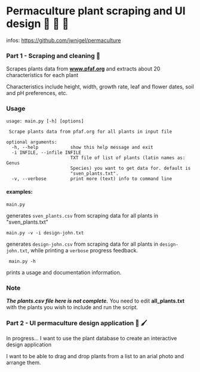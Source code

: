 # Permaculture plant scraping and UI design :chestnut: :seedling: :deciduous_tree:

infos: https://github.com/jwnigel/permaculture

### Part 1 - Scraping and cleaning :ledger:
Scrapes plants data from **www.pfaf.org** and extracts about 20 characteristics for each plant

Characteristics include height, width, growth rate, leaf and flower dates, soil and pH preferences, etc.

### Usage

```
usage: main.py [-h] [options]

 Scrape plants data from pfaf.org for all plants in input file

optional arguments:
  -h, --help            show this help message and exit
  -i INFILE, --infile INFILE
                        TXT file of list of plants (latin names as: Genus
                        Species) you want to get data for. default is
                        "sven_plants.txt".
  -v, --verbose         print more (text) info to command line
```

#### examples:

    main.py

generates `sven_plants.csv` from scraping data for all plants in "sven_plants.txt"

    main.py -v -i design-john.txt

generates `design-john.csv` from scraping data for all plants in `design-john.txt`, while printing a `verbose` progress feedback.

     main.py -h

prints a usage and documentation information.

### Note
***The plants.csv file here is not complete.*** You need to edit **all_plants.txt** with the plants you wish to include and run the script.

### Part 2 - UI permaculture design application :art: :paintbrush:
In progress... I want to use the plant database to create an interactive design application

I want to be able to drag and drop plants from a list to an arial photo and arrange them.
